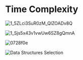 # Time Complexity

![1_5ZLci3SuR0zM_QlZOADv8Q](https://user-images.githubusercontent.com/35686407/175464515-8c8334f2-968e-4be3-abb2-0c2e479776b5.jpeg)

![1_Sjs5x43v1vwUw6SZ8gQmnA](https://user-images.githubusercontent.com/35686407/175464527-78d61af7-b3fe-4f50-9510-0ca5e443657b.png)

![0728f0e](https://user-images.githubusercontent.com/35686407/175464532-85d9ddd4-dd97-4c2d-97ae-3cb679fe6fe6.jpg)

![Data Structures Selection](https://user-images.githubusercontent.com/35686407/175464534-9061347b-6478-4896-96be-6818d73e54c0.png)
